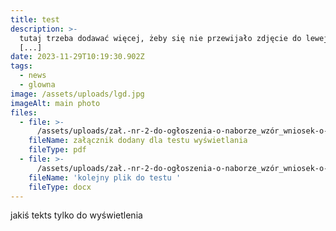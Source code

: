 ```yaml
---
title: test
description: >-
  tutaj trzeba dodawać więcej, żeby się nie przewijało zdjęcie do lewej strony
  [...]
date: 2023-11-29T10:19:30.902Z
tags:
  - news
  - glowna
image: /assets/uploads/lgd.jpg
imageAlt: main photo
files:
  - file: >-
      /assets/uploads/zał.-nr-2-do-ogłoszenia-o-naborze_wzór_wniosek-o-dofinansowanie_efs.pdf
    fileName: załącznik dodany dla testu wyświetlania
    fileType: pdf
  - file: >-
      /assets/uploads/zał.-nr-2-do-ogłoszenia-o-naborze_wzór_wniosek-o-dofinansowanie_efs.docx
    fileName: 'kolejny plik do testu '
    fileType: docx
---
```

jakiś tekts tylko do wyświetlenia
